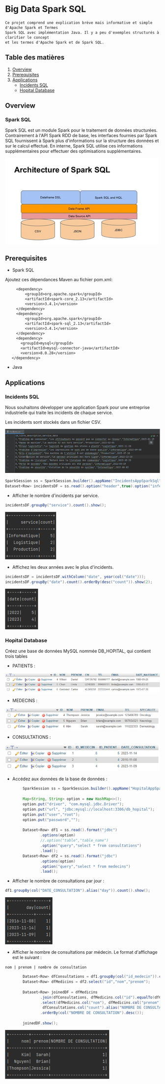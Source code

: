 # Big Data Spark SQL


```
Ce projet comprend une explication brève mais informative et simple d'Apache Spark et Termes 
Spark SQL avec implémentation Java. Il y a peu d'exemples structurés à clarifier le concept 
et les termes d'Apache Spark et de Spark SQL.
```

## Table des matières
1. [Overview](#overview)
2. [Prerequisites](#prerequisites)
3. [Applications](#applications)
    * [Incidents SQL](#incidents-sql)
    * [Hopital Database](#hopital-database)


## Overview

### Spark SQL

Spark SQL est un module Spark pour le traitement de données structurées. Contrairement à l'API Spark RDD de base, les interfaces fournies par Spark SQL fournissent à Spark plus d'informations sur la structure des données et sur le calcul effectué. En interne, Spark SQL utilise ces informations supplémentaires pour effectuer des optimisations supplémentaires.


<img src="screens/10.jpg">

## Prerequisites

* Spark SQL

Ajoutez ces dépendances Maven au fichier pom.xml:

  ```maven
       <dependency>
           <groupId>org.apache.spark</groupId>
           <artifactId>spark-core_2.13</artifactId>
           <version>3.4.1</version>
       </dependency>
       <dependency>
           <groupId>org.apache.spark</groupId>
           <artifactId>spark-sql_2.13</artifactId>
           <version>3.4.1</version>
       </dependency>
       <dependency>
         <groupId>mysql</groupId>
         <artifactId>mysql-connector-java</artifactId>
         <version>8.0.28</version>
     </dependency>
  ```

* Java

## Applications

### Incidents SQL
Nous souhaitons développer une application Spark pour une entreprise industrielle qui traite les incidents de chaque service.

Les incidents sont stockés dans un fichier CSV.

<img src="screens/8.png">

```java
SparkSession ss = SparkSession.builder().appName("IncidentsAppSparkSql").master("local[*]").getOrCreate();
Dataset<Row> incidentsDF = ss.read().option("header",true).option("inferSchema",true).csv("incidents.csv");
```

* Afficher le nombre d'incidents par service.

```java
incidentsDF.groupBy("service").count().show();
```

<img src="screens/2.png">

* Affichez les deux années avec le plus d'incidents.

```java
incidentsDF = incidentsDF.withColumn("date", year(col("date")));
incidentsDF.groupBy("date").count().orderBy(desc("count")).show(2);
```

<img src="screens/1.png">

### Hopital Database

Créez une base de données MySQL nommée DB_HOPITAL, qui contient trois tables

* PATIENTS :

<img src="screens/7.png">

* MEDECINS :

<img src="screens/6.png">

* CONSULTATIONS :

<img src="screens/5.png">

* Accédez aux données de la base de données :

```java
        SparkSession ss = SparkSession.builder().appName("HopitalAppSparkSQL").master("local[*]").getOrCreate();

        Map<String, String> option = new HashMap<>();
        option.put("driver", "com.mysql.jdbc.Driver");
        option.put("url", "jdbc:mysql://localhost:3306/db_hopital");
        option.put("user","root");
        option.put("password","");

        Dataset<Row> df1 = ss.read().format("jdbc")
                .options(option)
                //.option("table","table_name")
                .option("query","select * from consultations")
                .load();
        Dataset<Row> df2 = ss.read().format("jdbc")
                .options(option)
                .option("query","select * from medecins")
                .load();
```

* Afficher le nombre de consultations par jour :

```java
df1.groupBy(col("DATE_CONSULTATION").alias("day")).count().show();
```

<img src="screens/3.png">

* Afficher le nombre de consultations par médecin. Le format d'affichage est le suivant :

`nom | prenom | nombre de consultation`

```java
        Dataset<Row> dfConsultations = df1.groupBy(col("id_medecin")).count();
        Dataset<Row> dfMedicins = df2.select("id","nom","prenom");

        Dataset<Row> joinedDF = dfMedicins
                .join(dfConsultations, dfMedicins.col("id").equalTo(dfConsultations.col("id_medecin")), "inner")
                .select(dfMedicins.col("nom"), dfMedicins.col("prenom"),
                 dfConsultations.col("count").alias("NOMBRE DE CONSULTATION"))
                .orderBy(col("NOMBRE DE CONSULTATION").desc());

        joinedDF.show();
```

<img src="screens/4.png">